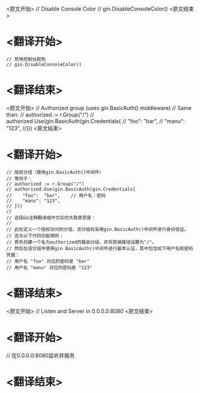 
<原文开始>
	// Disable Console Color
	// gin.DisableConsoleColor()
<原文结束>

# <翻译开始>
	// 禁用控制台颜色
	// gin.DisableConsoleColor()
# <翻译结束>


<原文开始>
	// Authorized group (uses gin.BasicAuth() middleware)
	// Same than:
	// authorized := r.Group("/")
	// authorized.Use(gin.BasicAuth(gin.Credentials{
	//	  "foo":  "bar",
	//	  "manu": "123",
	//}))
<原文结束>

# <翻译开始>
	// 授权分组（使用gin.BasicAuth()中间件）
	// 等同于：
	// authorized := r.Group("/")
	// authorized.Use(gin.BasicAuth(gin.Credentials{
	//	  "foo":  "bar", 	// 用户名：密码
	//	  "manu": "123",
	// }))
	// 
	// 这段Go注释翻译成中文后的大致意思是：
	// 
	// 此处定义一个授权访问的分组，该分组将采用gin.BasicAuth()中间件进行身份验证。
	// 这与以下代码功能相同：
	// 首先创建一个名为authorized的路由分组，并将其根路径设置为"/"。
	// 然后在该分组中使用gin.BasicAuth()中间件进行基本认证，其中包含如下用户名和密码凭据：
	// 用户名 "foo" 对应的密码是 "bar"
	// 用户名 "manu" 对应的密码是 "123"
# <翻译结束>


<原文开始>
// Listen and Server in 0.0.0.0:8080
<原文结束>

# <翻译开始>
// 在0.0.0.0:8080监听并服务
# <翻译结束>

